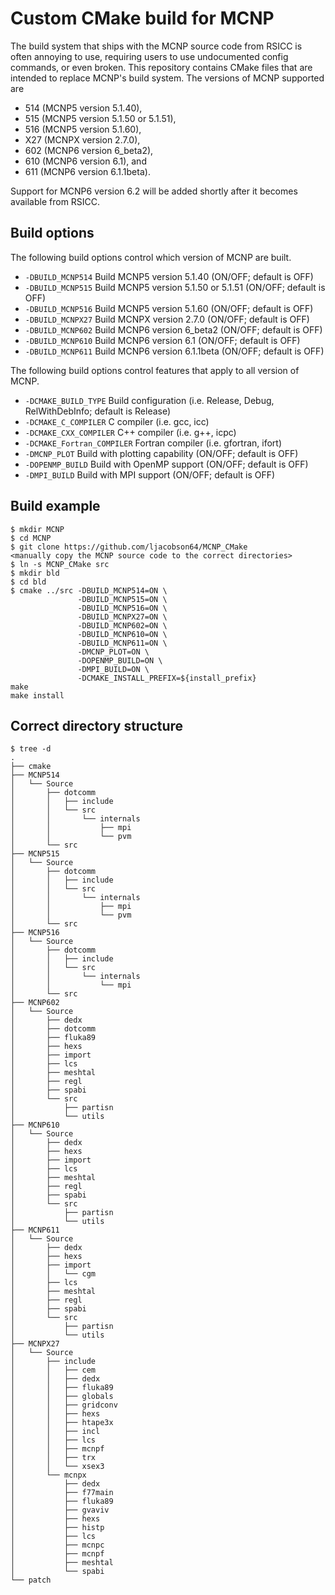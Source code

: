 Custom CMake build for MCNP
===========================

The build system that ships with the MCNP source code from RSICC is often
annoying to use, requiring users to use undocumented config commands, or even
broken. This repository contains CMake files that are intended to replace MCNP's
build system. The versions of MCNP supported are
* 514 (MCNP5 version 5.1.40),
* 515 (MCNP5 version 5.1.50 or 5.1.51),
* 516 (MCNP5 version 5.1.60),
* X27 (MCNPX version 2.7.0),
* 602 (MCNP6 version 6_beta2),
* 610 (MCNP6 version 6.1), and
* 611 (MCNP6 version 6.1.1beta).

Support for MCNP6 version 6.2 will be added shortly after it becomes available
from RSICC.

Build options
-------------

The following build options control which version of MCNP are built.

* ``-DBUILD_MCNP514``  Build MCNP5 version 5.1.40 (ON/OFF; default is OFF)
* ``-DBUILD_MCNP515``  Build MCNP5 version 5.1.50 or 5.1.51 (ON/OFF; default is OFF)
* ``-DBUILD_MCNP516``  Build MCNP5 version 5.1.60 (ON/OFF; default is OFF)
* ``-DBUILD_MCNPX27``  Build MCNPX version 2.7.0 (ON/OFF; default is OFF)
* ``-DBUILD_MCNP602``  Build MCNP6 version 6_beta2 (ON/OFF; default is OFF)
* ``-DBUILD_MCNP610``  Build MCNP6 version 6.1 (ON/OFF; default is OFF)
* ``-DBUILD_MCNP611``  Build MCNP6 version 6.1.1beta (ON/OFF; default is OFF)

The following build options control features that apply to all version of MCNP.

* ``-DCMAKE_BUILD_TYPE``        Build configuration (i.e. Release, Debug, RelWithDebInfo; default is Release)
* ``-DCMAKE_C_COMPILER``        C compiler (i.e. gcc, icc)
* ``-DCMAKE_CXX_COMPILER``      C++ compiler (i.e. g++, icpc)
* ``-DCMAKE_Fortran_COMPILER``  Fortran compiler (i.e. gfortran, ifort)
* ``-DMCNP_PLOT``               Build with plotting capability (ON/OFF; default is OFF)
* ``-DOPENMP_BUILD``            Build with OpenMP support (ON/OFF; default is OFF)
* ``-DMPI_BUILD``               Build with MPI support (ON/OFF; default is OFF)

Build example
-------------

```
$ mkdir MCNP
$ cd MCNP
$ git clone https://github.com/ljacobson64/MCNP_CMake
<manually copy the MCNP source code to the correct directories>
$ ln -s MCNP_CMake src
$ mkdir bld
$ cd bld
$ cmake ../src -DBUILD_MCNP514=ON \
               -DBUILD_MCNP515=ON \
               -DBUILD_MCNP516=ON \
               -DBUILD_MCNPX27=ON \
               -DBUILD_MCNP602=ON \
               -DBUILD_MCNP610=ON \
               -DBUILD_MCNP611=ON \
               -DMCNP_PLOT=ON \
               -DOPENMP_BUILD=ON \
               -DMPI_BUILD=ON \
               -DCMAKE_INSTALL_PREFIX=${install_prefix}
make
make install
```

Correct directory structure
---------------------------

```
$ tree -d
.
├── cmake
├── MCNP514
│   └── Source
│       ├── dotcomm
│       │   ├── include
│       │   └── src
│       │       └── internals
│       │           ├── mpi
│       │           └── pvm
│       └── src
├── MCNP515
│   └── Source
│       ├── dotcomm
│       │   ├── include
│       │   └── src
│       │       └── internals
│       │           ├── mpi
│       │           └── pvm
│       └── src
├── MCNP516
│   └── Source
│       ├── dotcomm
│       │   ├── include
│       │   └── src
│       │       └── internals
│       │           └── mpi
│       └── src
├── MCNP602
│   └── Source
│       ├── dedx
│       ├── dotcomm
│       ├── fluka89
│       ├── hexs
│       ├── import
│       ├── lcs
│       ├── meshtal
│       ├── regl
│       ├── spabi
│       └── src
│           ├── partisn
│           └── utils
├── MCNP610
│   └── Source
│       ├── dedx
│       ├── hexs
│       ├── import
│       ├── lcs
│       ├── meshtal
│       ├── regl
│       ├── spabi
│       └── src
│           ├── partisn
│           └── utils
├── MCNP611
│   └── Source
│       ├── dedx
│       ├── hexs
│       ├── import
│       │   └── cgm
│       ├── lcs
│       ├── meshtal
│       ├── regl
│       ├── spabi
│       └── src
│           ├── partisn
│           └── utils
├── MCNPX27
│   └── Source
│       ├── include
│       │   ├── cem
│       │   ├── dedx
│       │   ├── fluka89
│       │   ├── globals
│       │   ├── gridconv
│       │   ├── hexs
│       │   ├── htape3x
│       │   ├── incl
│       │   ├── lcs
│       │   ├── mcnpf
│       │   ├── trx
│       │   └── xsex3
│       └── mcnpx
│           ├── dedx
│           ├── f77main
│           ├── fluka89
│           ├── gvaviv
│           ├── hexs
│           ├── histp
│           ├── lcs
│           ├── mcnpc
│           ├── mcnpf
│           ├── meshtal
│           └── spabi
└── patch
```
